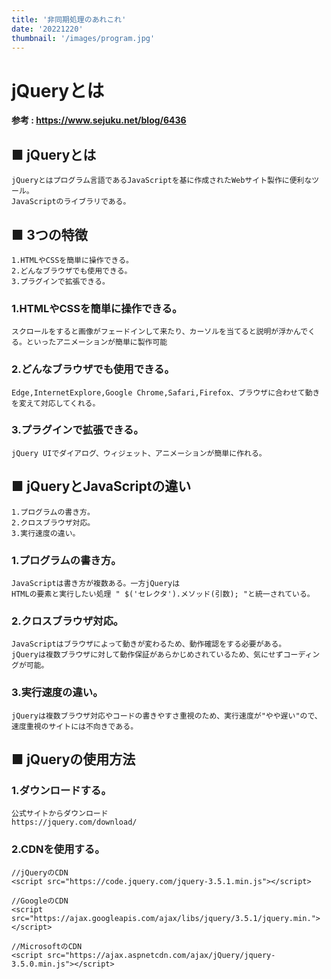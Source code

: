 ```yaml
---
title: '非同期処理のあれこれ'
date: '20221220'
thumbnail: '/images/program.jpg'
---
```


# jQueryとは
**参考 : <https://www.sejuku.net/blog/6436>**

## ■ jQueryとは
```
jQueryとはプログラム言語であるJavaScriptを基に作成されたWebサイト製作に便利なツール。
JavaScriptのライブラリである。
```
## ■ 3つの特徴
```
1.HTMLやCSSを簡単に操作できる。
2.どんなブラウザでも使用できる。
3.プラグインで拡張できる。
```
### 1.HTMLやCSSを簡単に操作できる。
```
スクロールをすると画像がフェードインして来たり、カーソルを当てると説明が浮かんでくる。といったアニメーションが簡単に製作可能
```
### 2.どんなブラウザでも使用できる。
```
Edge,InternetExplore,Google Chrome,Safari,Firefox、ブラウザに合わせて動きを変えて対応してくれる。
```
### 3.プラグインで拡張できる。
```
jQuery UIでダイアログ、ウィジェット、アニメーションが簡単に作れる。
```
## ■ jQueryとJavaScriptの違い
```
1.プログラムの書き方。
2.クロスブラウザ対応。
3.実行速度の違い。
```
### 1.プログラムの書き方。
```
JavaScriptは書き方が複数ある。一方jQueryは
HTMLの要素と実行したい処理 " $('セレクタ').メソッド(引数); "と統一されている。
```
### 2.クロスブラウザ対応。
```
JavaScriptはブラウザによって動きが変わるため、動作確認をする必要がある。
jQueryは複数ブラウザに対して動作保証があらかじめされているため、気にせずコーディングが可能。
```
### 3.実行速度の違い。
```
jQueryは複数ブラウザ対応やコードの書きやすさ重視のため、実行速度が"やや遅い"ので、速度重視のサイトには不向きである。
```






## ■ jQueryの使用方法
### 1.ダウンロードする。
```
公式サイトからダウンロード
https://jquery.com/download/
```
### 2.CDNを使用する。
```
//jQueryのCDN
<script src="https://code.jquery.com/jquery-3.5.1.min.js"></script>
 
//GoogleのCDN
<script src="https://ajax.googleapis.com/ajax/libs/jquery/3.5.1/jquery.min."></script>
 
//MicrosoftのCDN
<script src="https://ajax.aspnetcdn.com/ajax/jQuery/jquery-3.5.0.min.js"></script>
```